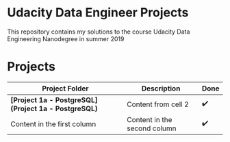 # Udacity Data Engineer Projects

This repository contains my solutions to the course Udacity Data Engineering Nanodegree in summer 2019

# Projects

Project Folder | Description | Done
------------ | ------------- | -------------
**[Project 1a - PostgreSQL](Project 1a - PostgreSQL)** | Content from cell 2 | :heavy_check_mark:
Content in the first column | Content in the second column | :heavy_check_mark:
